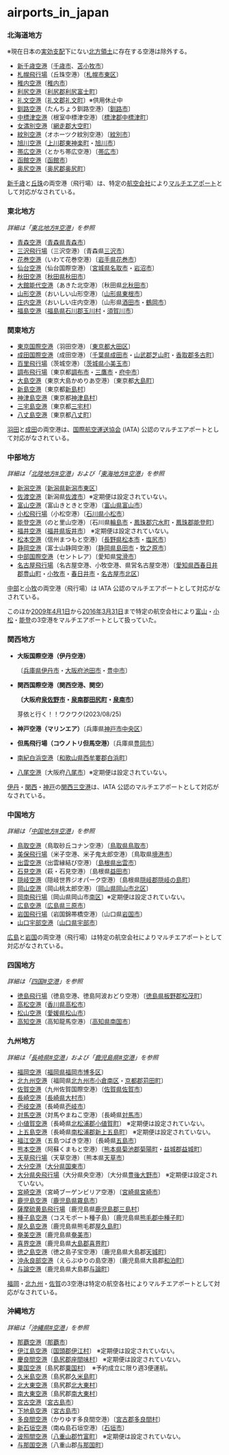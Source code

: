 # airports_in_japan

### **北海道地方**

※現在日本の[実効支配](https://ja.wikipedia.org/wiki/%E5%AE%9F%E5%8A%B9%E6%94%AF%E9%85%8D)下にない[北方領土](https://ja.wikipedia.org/wiki/%E5%8C%97%E6%96%B9%E5%9C%B0%E5%9F%9F)に存在する空港は除外する。

- [新千歳空港](https://ja.wikipedia.org/wiki/%E6%96%B0%E5%8D%83%E6%AD%B3%E7%A9%BA%E6%B8%AF)〔[千歳市](https://ja.wikipedia.org/wiki/%E5%8D%83%E6%AD%B3%E5%B8%82)、[苫小牧市](https://ja.wikipedia.org/wiki/%E8%8B%AB%E5%B0%8F%E7%89%A7%E5%B8%82)〕
- [札幌飛行場](https://ja.wikipedia.org/wiki/%E6%9C%AD%E5%B9%8C%E9%A3%9B%E8%A1%8C%E5%A0%B4)（丘珠空港）〔[札幌市](https://ja.wikipedia.org/wiki/%E6%9C%AD%E5%B9%8C%E5%B8%82)[東区](https://ja.wikipedia.org/wiki/%E6%9D%B1%E5%8C%BA_(%E6%9C%AD%E5%B9%8C%E5%B8%82))〕
- [稚内空港](https://ja.wikipedia.org/wiki/%E7%A8%9A%E5%86%85%E7%A9%BA%E6%B8%AF)〔[稚内市](https://ja.wikipedia.org/wiki/%E7%A8%9A%E5%86%85%E5%B8%82)〕
- [利尻空港](https://ja.wikipedia.org/wiki/%E5%88%A9%E5%B0%BB%E7%A9%BA%E6%B8%AF)〔[利尻郡](https://ja.wikipedia.org/wiki/%E5%88%A9%E5%B0%BB%E9%83%A1)[利尻富士町](https://ja.wikipedia.org/wiki/%E5%88%A9%E5%B0%BB%E5%AF%8C%E5%A3%AB%E7%94%BA)〕
- [礼文空港](https://ja.wikipedia.org/wiki/%E7%A4%BC%E6%96%87%E7%A9%BA%E6%B8%AF)〔[礼文郡](https://ja.wikipedia.org/wiki/%E7%A4%BC%E6%96%87%E9%83%A1)[礼文町](https://ja.wikipedia.org/wiki/%E7%A4%BC%E6%96%87%E7%94%BA)〕※供用休止中
- [釧路空港](https://ja.wikipedia.org/wiki/%E9%87%A7%E8%B7%AF%E7%A9%BA%E6%B8%AF)（たんちょう釧路空港）〔[釧路市](https://ja.wikipedia.org/wiki/%E9%87%A7%E8%B7%AF%E5%B8%82)〕
- [中標津空港](https://ja.wikipedia.org/wiki/%E4%B8%AD%E6%A8%99%E6%B4%A5%E7%A9%BA%E6%B8%AF)（根室中標津空港）〔[標津郡](https://ja.wikipedia.org/wiki/%E6%A8%99%E6%B4%A5%E9%83%A1)[中標津町](https://ja.wikipedia.org/wiki/%E4%B8%AD%E6%A8%99%E6%B4%A5%E7%94%BA)〕
- [女満別空港](https://ja.wikipedia.org/wiki/%E5%A5%B3%E6%BA%80%E5%88%A5%E7%A9%BA%E6%B8%AF)〔[網走郡](https://ja.wikipedia.org/wiki/%E7%B6%B2%E8%B5%B0%E9%83%A1)[大空町](https://ja.wikipedia.org/wiki/%E5%A4%A7%E7%A9%BA%E7%94%BA)〕
- [紋別空港](https://ja.wikipedia.org/wiki/%E7%B4%8B%E5%88%A5%E7%A9%BA%E6%B8%AF)（オホーツク紋別空港）〔[紋別市](https://ja.wikipedia.org/wiki/%E7%B4%8B%E5%88%A5%E5%B8%82)〕
- [旭川空港](https://ja.wikipedia.org/wiki/%E6%97%AD%E5%B7%9D%E7%A9%BA%E6%B8%AF)〔[上川郡](https://ja.wikipedia.org/wiki/%E4%B8%8A%E5%B7%9D%E9%83%A1_(%E7%9F%B3%E7%8B%A9%E5%9B%BD))[東神楽町](https://ja.wikipedia.org/wiki/%E6%9D%B1%E7%A5%9E%E6%A5%BD%E7%94%BA)・[旭川市](https://ja.wikipedia.org/wiki/%E6%97%AD%E5%B7%9D%E5%B8%82)〕
- [帯広空港](https://ja.wikipedia.org/wiki/%E5%B8%AF%E5%BA%83%E7%A9%BA%E6%B8%AF)（とかち帯広空港）〔[帯広市](https://ja.wikipedia.org/wiki/%E5%B8%AF%E5%BA%83%E5%B8%82)〕
- [函館空港](https://ja.wikipedia.org/wiki/%E5%87%BD%E9%A4%A8%E7%A9%BA%E6%B8%AF)〔[函館市](https://ja.wikipedia.org/wiki/%E5%87%BD%E9%A4%A8%E5%B8%82)〕
- [奥尻空港](https://ja.wikipedia.org/wiki/%E5%A5%A5%E5%B0%BB%E7%A9%BA%E6%B8%AF)〔[奥尻郡](https://ja.wikipedia.org/wiki/%E5%A5%A5%E5%B0%BB%E9%83%A1)[奥尻町](https://ja.wikipedia.org/wiki/%E5%A5%A5%E5%B0%BB%E7%94%BA)〕

[新千歳](https://ja.wikipedia.org/wiki/%E6%96%B0%E5%8D%83%E6%AD%B3%E7%A9%BA%E6%B8%AF)と[丘珠](https://ja.wikipedia.org/wiki/%E6%9C%AD%E5%B9%8C%E9%A3%9B%E8%A1%8C%E5%A0%B4)の両空港（飛行場）は、特定の[航空会社](https://ja.wikipedia.org/wiki/%E8%88%AA%E7%A9%BA%E4%BC%9A%E7%A4%BE)により[マルチエアポート](https://ja.wikipedia.org/wiki/%E3%83%9E%E3%83%AB%E3%83%81%E3%82%A8%E3%82%A2%E3%83%9D%E3%83%BC%E3%83%88)として対応がなされている。

### **東北地方**

*詳細は「[東北地方#空港](https://ja.wikipedia.org/wiki/%E6%9D%B1%E5%8C%97%E5%9C%B0%E6%96%B9#%E7%A9%BA%E6%B8%AF)」を参照*

- [青森空港](https://ja.wikipedia.org/wiki/%E9%9D%92%E6%A3%AE%E7%A9%BA%E6%B8%AF)〔[青森県](https://ja.wikipedia.org/wiki/%E9%9D%92%E6%A3%AE%E7%9C%8C)[青森市](https://ja.wikipedia.org/wiki/%E9%9D%92%E6%A3%AE%E5%B8%82)〕
- [三沢飛行場](https://ja.wikipedia.org/wiki/%E4%B8%89%E6%B2%A2%E9%A3%9B%E8%A1%8C%E5%A0%B4)（三沢空港）〔青森県[三沢市](https://ja.wikipedia.org/wiki/%E4%B8%89%E6%B2%A2%E5%B8%82)〕
- [花巻空港](https://ja.wikipedia.org/wiki/%E8%8A%B1%E5%B7%BB%E7%A9%BA%E6%B8%AF)（いわて花巻空港）〔[岩手県](https://ja.wikipedia.org/wiki/%E5%B2%A9%E6%89%8B%E7%9C%8C)[花巻市](https://ja.wikipedia.org/wiki/%E8%8A%B1%E5%B7%BB%E5%B8%82)〕
- [仙台空港](https://ja.wikipedia.org/wiki/%E4%BB%99%E5%8F%B0%E7%A9%BA%E6%B8%AF)（仙台国際空港）〔[宮城県](https://ja.wikipedia.org/wiki/%E5%AE%AE%E5%9F%8E%E7%9C%8C)[名取市](https://ja.wikipedia.org/wiki/%E5%90%8D%E5%8F%96%E5%B8%82)・[岩沼市](https://ja.wikipedia.org/wiki/%E5%B2%A9%E6%B2%BC%E5%B8%82)〕
- [秋田空港](https://ja.wikipedia.org/wiki/%E7%A7%8B%E7%94%B0%E7%A9%BA%E6%B8%AF)〔[秋田県](https://ja.wikipedia.org/wiki/%E7%A7%8B%E7%94%B0%E7%9C%8C)[秋田市](https://ja.wikipedia.org/wiki/%E7%A7%8B%E7%94%B0%E5%B8%82)〕
- [大館能代空港](https://ja.wikipedia.org/wiki/%E5%A4%A7%E9%A4%A8%E8%83%BD%E4%BB%A3%E7%A9%BA%E6%B8%AF)（あきた北空港）〔秋田県[北秋田市](https://ja.wikipedia.org/wiki/%E5%8C%97%E7%A7%8B%E7%94%B0%E5%B8%82)〕
- [山形空港](https://ja.wikipedia.org/wiki/%E5%B1%B1%E5%BD%A2%E7%A9%BA%E6%B8%AF)（おいしい山形空港）〔[山形県](https://ja.wikipedia.org/wiki/%E5%B1%B1%E5%BD%A2%E7%9C%8C)[東根市](https://ja.wikipedia.org/wiki/%E6%9D%B1%E6%A0%B9%E5%B8%82)〕
- [庄内空港](https://ja.wikipedia.org/wiki/%E5%BA%84%E5%86%85%E7%A9%BA%E6%B8%AF)（おいしい庄内空港）〔山形県[酒田市](https://ja.wikipedia.org/wiki/%E9%85%92%E7%94%B0%E5%B8%82)・[鶴岡市](https://ja.wikipedia.org/wiki/%E9%B6%B4%E5%B2%A1%E5%B8%82)〕
- [福島空港](https://ja.wikipedia.org/wiki/%E7%A6%8F%E5%B3%B6%E7%A9%BA%E6%B8%AF)〔[福島県](https://ja.wikipedia.org/wiki/%E7%A6%8F%E5%B3%B6%E7%9C%8C)[石川郡](https://ja.wikipedia.org/wiki/%E7%9F%B3%E5%B7%9D%E9%83%A1)[玉川村](https://ja.wikipedia.org/wiki/%E7%8E%89%E5%B7%9D%E6%9D%91)・[須賀川市](https://ja.wikipedia.org/wiki/%E9%A0%88%E8%B3%80%E5%B7%9D%E5%B8%82)〕

### **関東地方**

- [東京国際空港](https://ja.wikipedia.org/wiki/%E6%9D%B1%E4%BA%AC%E5%9B%BD%E9%9A%9B%E7%A9%BA%E6%B8%AF)（羽田空港）〔[東京都](https://ja.wikipedia.org/wiki/%E6%9D%B1%E4%BA%AC%E9%83%BD)[大田区](https://ja.wikipedia.org/wiki/%E5%A4%A7%E7%94%B0%E5%8C%BA)〕
- [成田国際空港](https://ja.wikipedia.org/wiki/%E6%88%90%E7%94%B0%E5%9B%BD%E9%9A%9B%E7%A9%BA%E6%B8%AF)（成田空港）〔[千葉県](https://ja.wikipedia.org/wiki/%E5%8D%83%E8%91%89%E7%9C%8C)[成田市](https://ja.wikipedia.org/wiki/%E6%88%90%E7%94%B0%E5%B8%82)・[山武郡](https://ja.wikipedia.org/wiki/%E5%B1%B1%E6%AD%A6%E9%83%A1)[芝山町](https://ja.wikipedia.org/wiki/%E8%8A%9D%E5%B1%B1%E7%94%BA)・[香取郡](https://ja.wikipedia.org/wiki/%E9%A6%99%E5%8F%96%E9%83%A1)[多古町](https://ja.wikipedia.org/wiki/%E5%A4%9A%E5%8F%A4%E7%94%BA)〕
- [百里飛行場](https://ja.wikipedia.org/wiki/%E7%99%BE%E9%87%8C%E9%A3%9B%E8%A1%8C%E5%A0%B4)（茨城空港）〔[茨城県](https://ja.wikipedia.org/wiki/%E8%8C%A8%E5%9F%8E%E7%9C%8C)[小美玉市](https://ja.wikipedia.org/wiki/%E5%B0%8F%E7%BE%8E%E7%8E%89%E5%B8%82)〕
- [調布飛行場](https://ja.wikipedia.org/wiki/%E8%AA%BF%E5%B8%83%E9%A3%9B%E8%A1%8C%E5%A0%B4)〔東京都[調布市](https://ja.wikipedia.org/wiki/%E8%AA%BF%E5%B8%83%E5%B8%82)・[三鷹市](https://ja.wikipedia.org/wiki/%E4%B8%89%E9%B7%B9%E5%B8%82)・[府中市](https://ja.wikipedia.org/wiki/%E5%BA%9C%E4%B8%AD%E5%B8%82_(%E6%9D%B1%E4%BA%AC%E9%83%BD))〕
- [大島空港](https://ja.wikipedia.org/wiki/%E5%A4%A7%E5%B3%B6%E7%A9%BA%E6%B8%AF)（東京大島かめりあ空港）〔東京都[大島町](https://ja.wikipedia.org/wiki/%E5%A4%A7%E5%B3%B6%E7%94%BA)〕
- [新島空港](https://ja.wikipedia.org/wiki/%E6%96%B0%E5%B3%B6%E7%A9%BA%E6%B8%AF)〔東京都[新島村](https://ja.wikipedia.org/wiki/%E6%96%B0%E5%B3%B6%E6%9D%91)〕
- [神津島空港](https://ja.wikipedia.org/wiki/%E7%A5%9E%E6%B4%A5%E5%B3%B6%E7%A9%BA%E6%B8%AF)〔東京都[神津島村](https://ja.wikipedia.org/wiki/%E7%A5%9E%E6%B4%A5%E5%B3%B6%E6%9D%91)〕
- [三宅島空港](https://ja.wikipedia.org/wiki/%E4%B8%89%E5%AE%85%E5%B3%B6%E7%A9%BA%E6%B8%AF)〔東京都[三宅村](https://ja.wikipedia.org/wiki/%E4%B8%89%E5%AE%85%E6%9D%91)〕
- [八丈島空港](https://ja.wikipedia.org/wiki/%E5%85%AB%E4%B8%88%E5%B3%B6%E7%A9%BA%E6%B8%AF)〔東京都[八丈町](https://ja.wikipedia.org/wiki/%E5%85%AB%E4%B8%88%E7%94%BA)〕

[羽田](https://ja.wikipedia.org/wiki/%E6%9D%B1%E4%BA%AC%E5%9B%BD%E9%9A%9B%E7%A9%BA%E6%B8%AF)と[成田](https://ja.wikipedia.org/wiki/%E6%88%90%E7%94%B0%E5%9B%BD%E9%9A%9B%E7%A9%BA%E6%B8%AF)の両空港は、[国際航空運送協会](https://ja.wikipedia.org/wiki/%E5%9B%BD%E9%9A%9B%E8%88%AA%E7%A9%BA%E9%81%8B%E9%80%81%E5%8D%94%E4%BC%9A) (IATA) 公認のマルチエアポートとして対応がなされている。

### **中部地方**

*詳細は「[北陸地方#空港](https://ja.wikipedia.org/wiki/%E5%8C%97%E9%99%B8%E5%9C%B0%E6%96%B9#%E7%A9%BA%E6%B8%AF)」および「[東海地方#空港](https://ja.wikipedia.org/wiki/%E6%9D%B1%E6%B5%B7%E5%9C%B0%E6%96%B9#%E7%A9%BA%E6%B8%AF)」を参照*

- [新潟空港](https://ja.wikipedia.org/wiki/%E6%96%B0%E6%BD%9F%E7%A9%BA%E6%B8%AF)〔[新潟県](https://ja.wikipedia.org/wiki/%E6%96%B0%E6%BD%9F%E7%9C%8C)[新潟市](https://ja.wikipedia.org/wiki/%E6%96%B0%E6%BD%9F%E5%B8%82)[東区](https://ja.wikipedia.org/wiki/%E6%9D%B1%E5%8C%BA_(%E6%96%B0%E6%BD%9F%E5%B8%82))〕
- [佐渡空港](https://ja.wikipedia.org/wiki/%E4%BD%90%E6%B8%A1%E7%A9%BA%E6%B8%AF)〔新潟県[佐渡市](https://ja.wikipedia.org/wiki/%E4%BD%90%E6%B8%A1%E5%B8%82)〕※定期便は設定されていない。
- [富山空港](https://ja.wikipedia.org/wiki/%E5%AF%8C%E5%B1%B1%E7%A9%BA%E6%B8%AF)（富山きときと空港）〔[富山県](https://ja.wikipedia.org/wiki/%E5%AF%8C%E5%B1%B1%E7%9C%8C)[富山市](https://ja.wikipedia.org/wiki/%E5%AF%8C%E5%B1%B1%E5%B8%82)〕
- [小松飛行場](https://ja.wikipedia.org/wiki/%E5%B0%8F%E6%9D%BE%E9%A3%9B%E8%A1%8C%E5%A0%B4)（小松空港）〔[石川県](https://ja.wikipedia.org/wiki/%E7%9F%B3%E5%B7%9D%E7%9C%8C)[小松市](https://ja.wikipedia.org/wiki/%E5%B0%8F%E6%9D%BE%E5%B8%82)〕
- [能登空港](https://ja.wikipedia.org/wiki/%E8%83%BD%E7%99%BB%E7%A9%BA%E6%B8%AF)（のと里山空港）〔石川県[輪島市](https://ja.wikipedia.org/wiki/%E8%BC%AA%E5%B3%B6%E5%B8%82)・[鳳珠郡](https://ja.wikipedia.org/wiki/%E9%B3%B3%E7%8F%A0%E9%83%A1)[穴水町](https://ja.wikipedia.org/wiki/%E7%A9%B4%E6%B0%B4%E7%94%BA)・[鳳珠郡](https://ja.wikipedia.org/wiki/%E9%B3%B3%E7%8F%A0%E9%83%A1)[能登町](https://ja.wikipedia.org/wiki/%E8%83%BD%E7%99%BB%E7%94%BA)〕
- [福井空港](https://ja.wikipedia.org/wiki/%E7%A6%8F%E4%BA%95%E7%A9%BA%E6%B8%AF)〔[福井県](https://ja.wikipedia.org/wiki/%E7%A6%8F%E4%BA%95%E7%9C%8C)[坂井市](https://ja.wikipedia.org/wiki/%E5%9D%82%E4%BA%95%E5%B8%82)〕 ※定期便は設定されていない。
- [松本空港](https://ja.wikipedia.org/wiki/%E6%9D%BE%E6%9C%AC%E7%A9%BA%E6%B8%AF)（信州まつもと空港）〔[長野県](https://ja.wikipedia.org/wiki/%E9%95%B7%E9%87%8E%E7%9C%8C)[松本市](https://ja.wikipedia.org/wiki/%E6%9D%BE%E6%9C%AC%E5%B8%82)・[塩尻市](https://ja.wikipedia.org/wiki/%E5%A1%A9%E5%B0%BB%E5%B8%82)〕
- [静岡空港](https://ja.wikipedia.org/wiki/%E9%9D%99%E5%B2%A1%E7%A9%BA%E6%B8%AF)（富士山静岡空港）〔[静岡県](https://ja.wikipedia.org/wiki/%E9%9D%99%E5%B2%A1%E7%9C%8C)[島田市](https://ja.wikipedia.org/wiki/%E5%B3%B6%E7%94%B0%E5%B8%82)・[牧之原市](https://ja.wikipedia.org/wiki/%E7%89%A7%E4%B9%8B%E5%8E%9F%E5%B8%82)〕
- [中部国際空港](https://ja.wikipedia.org/wiki/%E4%B8%AD%E9%83%A8%E5%9B%BD%E9%9A%9B%E7%A9%BA%E6%B8%AF)（セントレア）〔愛知県[常滑市](https://ja.wikipedia.org/wiki/%E5%B8%B8%E6%BB%91%E5%B8%82)〕
- [名古屋飛行場](https://ja.wikipedia.org/wiki/%E5%90%8D%E5%8F%A4%E5%B1%8B%E9%A3%9B%E8%A1%8C%E5%A0%B4)（名古屋空港、小牧空港、県営名古屋空港）〔[愛知県](https://ja.wikipedia.org/wiki/%E6%84%9B%E7%9F%A5%E7%9C%8C)[西春日井郡](https://ja.wikipedia.org/wiki/%E8%A5%BF%E6%98%A5%E6%97%A5%E4%BA%95%E9%83%A1)[豊山町](https://ja.wikipedia.org/wiki/%E8%B1%8A%E5%B1%B1%E7%94%BA)・[小牧市](https://ja.wikipedia.org/wiki/%E5%B0%8F%E7%89%A7%E5%B8%82)・[春日井市](https://ja.wikipedia.org/wiki/%E6%98%A5%E6%97%A5%E4%BA%95%E5%B8%82)・[名古屋市](https://ja.wikipedia.org/wiki/%E5%90%8D%E5%8F%A4%E5%B1%8B%E5%B8%82)[北区](https://ja.wikipedia.org/wiki/%E5%8C%97%E5%8C%BA_(%E5%90%8D%E5%8F%A4%E5%B1%8B%E5%B8%82))〕

[中部](https://ja.wikipedia.org/wiki/%E4%B8%AD%E9%83%A8%E5%9B%BD%E9%9A%9B%E7%A9%BA%E6%B8%AF)と[小牧](https://ja.wikipedia.org/wiki/%E5%90%8D%E5%8F%A4%E5%B1%8B%E9%A3%9B%E8%A1%8C%E5%A0%B4)の両空港（飛行場）は IATA 公認のマルチエアポートとして対応がなされている。

このほか[2009年](https://ja.wikipedia.org/wiki/2009%E5%B9%B4)[4月1日](https://ja.wikipedia.org/wiki/4%E6%9C%881%E6%97%A5)から[2016年](https://ja.wikipedia.org/wiki/2016%E5%B9%B4)[3月31日](https://ja.wikipedia.org/wiki/3%E6%9C%8831%E6%97%A5)まで特定の航空会社により[富山](https://ja.wikipedia.org/wiki/%E5%AF%8C%E5%B1%B1%E7%A9%BA%E6%B8%AF)・[小松](https://ja.wikipedia.org/wiki/%E5%B0%8F%E6%9D%BE%E9%A3%9B%E8%A1%8C%E5%A0%B4)・[能登](https://ja.wikipedia.org/wiki/%E8%83%BD%E7%99%BB%E7%A9%BA%E6%B8%AF)の3空港をマルチエアポートとして扱っていた。

### **関西地方**

- **大阪国際空港（伊丹空港）**
    
    〔[兵庫県](https://ja.wikipedia.org/wiki/%E5%85%B5%E5%BA%AB%E7%9C%8C)[伊丹市](https://ja.wikipedia.org/wiki/%E4%BC%8A%E4%B8%B9%E5%B8%82)・[大阪府](https://ja.wikipedia.org/wiki/%E5%A4%A7%E9%98%AA%E5%BA%9C)[池田市](https://ja.wikipedia.org/wiki/%E6%B1%A0%E7%94%B0%E5%B8%82)・[豊中市](https://ja.wikipedia.org/wiki/%E8%B1%8A%E4%B8%AD%E5%B8%82)〕
    
- **関西国際空港（関西空港、関空）**
    
    **〔大阪府[泉佐野市](https://ja.wikipedia.org/wiki/%E6%B3%89%E4%BD%90%E9%87%8E%E5%B8%82)・[泉南郡](https://ja.wikipedia.org/wiki/%E6%B3%89%E5%8D%97%E9%83%A1)[田尻町](https://ja.wikipedia.org/wiki/%E7%94%B0%E5%B0%BB%E7%94%BA)・[泉南市](https://ja.wikipedia.org/wiki/%E6%B3%89%E5%8D%97%E5%B8%82)〕**
    
    芽依と行く！！ワクワク(2023/08/25)
    
- **神戸空港（マリンエア）**〔兵庫県[神戸市](https://ja.wikipedia.org/wiki/%E7%A5%9E%E6%88%B8%E5%B8%82)[中央区](https://ja.wikipedia.org/wiki/%E4%B8%AD%E5%A4%AE%E5%8C%BA_(%E7%A5%9E%E6%88%B8%E5%B8%82))〕
- **但馬飛行場（コウノトリ但馬空港）**〔兵庫県[豊岡市](https://ja.wikipedia.org/wiki/%E8%B1%8A%E5%B2%A1%E5%B8%82)〕
- [南紀白浜空港](https://ja.wikipedia.org/wiki/%E5%8D%97%E7%B4%80%E7%99%BD%E6%B5%9C%E7%A9%BA%E6%B8%AF)〔[和歌山県](https://ja.wikipedia.org/wiki/%E5%92%8C%E6%AD%8C%E5%B1%B1%E7%9C%8C)[西牟婁郡](https://ja.wikipedia.org/wiki/%E8%A5%BF%E7%89%9F%E5%A9%81%E9%83%A1)[白浜町](https://ja.wikipedia.org/wiki/%E7%99%BD%E6%B5%9C%E7%94%BA)〕
- [八尾空港](https://ja.wikipedia.org/wiki/%E5%85%AB%E5%B0%BE%E7%A9%BA%E6%B8%AF)〔大阪府[八尾市](https://ja.wikipedia.org/wiki/%E5%85%AB%E5%B0%BE%E5%B8%82)〕※定期便は設定されていない。

[伊丹](https://ja.wikipedia.org/wiki/%E5%A4%A7%E9%98%AA%E5%9B%BD%E9%9A%9B%E7%A9%BA%E6%B8%AF)・[関西](https://ja.wikipedia.org/wiki/%E9%96%A2%E8%A5%BF%E5%9B%BD%E9%9A%9B%E7%A9%BA%E6%B8%AF)・[神戸](https://ja.wikipedia.org/wiki/%E7%A5%9E%E6%88%B8%E7%A9%BA%E6%B8%AF)の[関西三空港](https://ja.wikipedia.org/wiki/%E9%96%A2%E8%A5%BF%E4%B8%89%E7%A9%BA%E6%B8%AF)は、IATA 公認のマルチエアポートとして対応がなされている。

### **中国地方**

*詳細は「[中国地方#空港](https://ja.wikipedia.org/wiki/%E4%B8%AD%E5%9B%BD%E5%9C%B0%E6%96%B9#%E7%A9%BA%E6%B8%AF)」を参照*

- [鳥取空港](https://ja.wikipedia.org/wiki/%E9%B3%A5%E5%8F%96%E7%A9%BA%E6%B8%AF)（鳥取砂丘コナン空港）〔[鳥取県](https://ja.wikipedia.org/wiki/%E9%B3%A5%E5%8F%96%E7%9C%8C)[鳥取市](https://ja.wikipedia.org/wiki/%E9%B3%A5%E5%8F%96%E5%B8%82)〕
- [美保飛行場](https://ja.wikipedia.org/wiki/%E7%BE%8E%E4%BF%9D%E9%A3%9B%E8%A1%8C%E5%A0%B4)（米子空港、米子鬼太郎空港）〔鳥取県[境港市](https://ja.wikipedia.org/wiki/%E5%A2%83%E6%B8%AF%E5%B8%82)〕
- [出雲空港](https://ja.wikipedia.org/wiki/%E5%87%BA%E9%9B%B2%E7%A9%BA%E6%B8%AF)（出雲縁結び空港）〔[島根県](https://ja.wikipedia.org/wiki/%E5%B3%B6%E6%A0%B9%E7%9C%8C)[出雲市](https://ja.wikipedia.org/wiki/%E5%87%BA%E9%9B%B2%E5%B8%82)〕
- [石見空港](https://ja.wikipedia.org/wiki/%E7%9F%B3%E8%A6%8B%E7%A9%BA%E6%B8%AF)（萩・石見空港）〔島根県[益田市](https://ja.wikipedia.org/wiki/%E7%9B%8A%E7%94%B0%E5%B8%82)〕
- [隠岐空港](https://ja.wikipedia.org/wiki/%E9%9A%A0%E5%B2%90%E7%A9%BA%E6%B8%AF)（隠岐世界ジオパーク空港）〔島根県[隠岐郡](https://ja.wikipedia.org/wiki/%E9%9A%A0%E5%B2%90%E9%83%A1)[隠岐の島町](https://ja.wikipedia.org/wiki/%E9%9A%A0%E5%B2%90%E3%81%AE%E5%B3%B6%E7%94%BA)〕
- [岡山空港](https://ja.wikipedia.org/wiki/%E5%B2%A1%E5%B1%B1%E7%A9%BA%E6%B8%AF)（岡山桃太郎空港）〔[岡山県](https://ja.wikipedia.org/wiki/%E5%B2%A1%E5%B1%B1%E7%9C%8C)[岡山市](https://ja.wikipedia.org/wiki/%E5%B2%A1%E5%B1%B1%E5%B8%82)[北区](https://ja.wikipedia.org/wiki/%E5%8C%97%E5%8C%BA_(%E5%B2%A1%E5%B1%B1%E5%B8%82))〕
- [岡南飛行場](https://ja.wikipedia.org/wiki/%E5%B2%A1%E5%8D%97%E9%A3%9B%E8%A1%8C%E5%A0%B4)〔岡山県岡山市[南区](https://ja.wikipedia.org/wiki/%E5%8D%97%E5%8C%BA_(%E5%B2%A1%E5%B1%B1%E5%B8%82))〕※定期便は設定されていない。
- [広島空港](https://ja.wikipedia.org/wiki/%E5%BA%83%E5%B3%B6%E7%A9%BA%E6%B8%AF)〔[広島県](https://ja.wikipedia.org/wiki/%E5%BA%83%E5%B3%B6%E7%9C%8C)[三原市](https://ja.wikipedia.org/wiki/%E4%B8%89%E5%8E%9F%E5%B8%82)〕
- [岩国飛行場](https://ja.wikipedia.org/wiki/%E5%B2%A9%E5%9B%BD%E9%A3%9B%E8%A1%8C%E5%A0%B4)（岩国錦帯橋空港）〔山口県[岩国市](https://ja.wikipedia.org/wiki/%E5%B2%A9%E5%9B%BD%E5%B8%82)〕
- [山口宇部空港](https://ja.wikipedia.org/wiki/%E5%B1%B1%E5%8F%A3%E5%AE%87%E9%83%A8%E7%A9%BA%E6%B8%AF)〔[山口県](https://ja.wikipedia.org/wiki/%E5%B1%B1%E5%8F%A3%E7%9C%8C)[宇部市](https://ja.wikipedia.org/wiki/%E5%AE%87%E9%83%A8%E5%B8%82)〕

[広島](https://ja.wikipedia.org/wiki/%E5%BA%83%E5%B3%B6%E7%A9%BA%E6%B8%AF)と[岩国](https://ja.wikipedia.org/wiki/%E5%B2%A9%E5%9B%BD%E9%A3%9B%E8%A1%8C%E5%A0%B4)の両空港（飛行場）は特定の航空会社によりマルチエアポートとして対応がなされている。

### **四国地方**

*詳細は「[四国#空港](https://ja.wikipedia.org/wiki/%E5%9B%9B%E5%9B%BD#%E7%A9%BA%E6%B8%AF)」を参照*

- [徳島飛行場](https://ja.wikipedia.org/wiki/%E5%BE%B3%E5%B3%B6%E9%A3%9B%E8%A1%8C%E5%A0%B4)（徳島空港、徳島阿波おどり空港）〔[徳島県](https://ja.wikipedia.org/wiki/%E5%BE%B3%E5%B3%B6%E7%9C%8C)[板野郡](https://ja.wikipedia.org/wiki/%E6%9D%BF%E9%87%8E%E9%83%A1)[松茂町](https://ja.wikipedia.org/wiki/%E6%9D%BE%E8%8C%82%E7%94%BA)〕
- [高松空港](https://ja.wikipedia.org/wiki/%E9%AB%98%E6%9D%BE%E7%A9%BA%E6%B8%AF)〔[香川県](https://ja.wikipedia.org/wiki/%E9%A6%99%E5%B7%9D%E7%9C%8C)[高松市](https://ja.wikipedia.org/wiki/%E9%AB%98%E6%9D%BE%E5%B8%82)〕
- [松山空港](https://ja.wikipedia.org/wiki/%E6%9D%BE%E5%B1%B1%E7%A9%BA%E6%B8%AF)〔[愛媛県](https://ja.wikipedia.org/wiki/%E6%84%9B%E5%AA%9B%E7%9C%8C)[松山市](https://ja.wikipedia.org/wiki/%E6%9D%BE%E5%B1%B1%E5%B8%82)〕
- [高知空港](https://ja.wikipedia.org/wiki/%E9%AB%98%E7%9F%A5%E7%A9%BA%E6%B8%AF)（高知龍馬空港）〔[高知県](https://ja.wikipedia.org/wiki/%E9%AB%98%E7%9F%A5%E7%9C%8C)[南国市](https://ja.wikipedia.org/wiki/%E5%8D%97%E5%9B%BD%E5%B8%82)〕

### **九州地方**

*詳細は「[長崎県#空港](https://ja.wikipedia.org/wiki/%E9%95%B7%E5%B4%8E%E7%9C%8C#%E7%A9%BA%E6%B8%AF)」および「[鹿児島県#空港](https://ja.wikipedia.org/wiki/%E9%B9%BF%E5%85%90%E5%B3%B6%E7%9C%8C#%E7%A9%BA%E6%B8%AF)」を参照*

- [福岡空港](https://ja.wikipedia.org/wiki/%E7%A6%8F%E5%B2%A1%E7%A9%BA%E6%B8%AF)〔[福岡県](https://ja.wikipedia.org/wiki/%E7%A6%8F%E5%B2%A1%E7%9C%8C)[福岡市](https://ja.wikipedia.org/wiki/%E7%A6%8F%E5%B2%A1%E5%B8%82)[博多区](https://ja.wikipedia.org/wiki/%E5%8D%9A%E5%A4%9A%E5%8C%BA)〕
- [北九州空港](https://ja.wikipedia.org/wiki/%E5%8C%97%E4%B9%9D%E5%B7%9E%E7%A9%BA%E6%B8%AF)〔福岡県[北九州市](https://ja.wikipedia.org/wiki/%E5%8C%97%E4%B9%9D%E5%B7%9E%E5%B8%82)[小倉南区](https://ja.wikipedia.org/wiki/%E5%B0%8F%E5%80%89%E5%8D%97%E5%8C%BA)・[京都郡](https://ja.wikipedia.org/wiki/%E4%BA%AC%E9%83%BD%E9%83%A1)[苅田町](https://ja.wikipedia.org/wiki/%E8%8B%85%E7%94%B0%E7%94%BA)〕
- [佐賀空港](https://ja.wikipedia.org/wiki/%E4%BD%90%E8%B3%80%E7%A9%BA%E6%B8%AF)（九州佐賀国際空港）〔[佐賀県](https://ja.wikipedia.org/wiki/%E4%BD%90%E8%B3%80%E7%9C%8C)[佐賀市](https://ja.wikipedia.org/wiki/%E4%BD%90%E8%B3%80%E5%B8%82)〕
- [長崎空港](https://ja.wikipedia.org/wiki/%E9%95%B7%E5%B4%8E%E7%A9%BA%E6%B8%AF)〔[長崎県](https://ja.wikipedia.org/wiki/%E9%95%B7%E5%B4%8E%E7%9C%8C)[大村市](https://ja.wikipedia.org/wiki/%E5%A4%A7%E6%9D%91%E5%B8%82)〕
- [壱岐空港](https://ja.wikipedia.org/wiki/%E5%A3%B1%E5%B2%90%E7%A9%BA%E6%B8%AF)〔長崎県[壱岐市](https://ja.wikipedia.org/wiki/%E5%A3%B1%E5%B2%90%E5%B8%82)〕
- [対馬空港](https://ja.wikipedia.org/wiki/%E5%AF%BE%E9%A6%AC%E7%A9%BA%E6%B8%AF)（対馬やまねこ空港）〔長崎県[対馬市](https://ja.wikipedia.org/wiki/%E5%AF%BE%E9%A6%AC%E5%B8%82)〕
- [小値賀空港](https://ja.wikipedia.org/wiki/%E5%B0%8F%E5%80%A4%E8%B3%80%E7%A9%BA%E6%B8%AF)〔長崎県[北松浦郡](https://ja.wikipedia.org/wiki/%E5%8C%97%E6%9D%BE%E6%B5%A6%E9%83%A1)[小値賀町](https://ja.wikipedia.org/wiki/%E5%B0%8F%E5%80%A4%E8%B3%80%E7%94%BA)〕 ※定期便は設定されていない。
- [上五島空港](https://ja.wikipedia.org/wiki/%E4%B8%8A%E4%BA%94%E5%B3%B6%E7%A9%BA%E6%B8%AF)〔長崎県[南松浦郡](https://ja.wikipedia.org/wiki/%E5%8D%97%E6%9D%BE%E6%B5%A6%E9%83%A1)[新上五島町](https://ja.wikipedia.org/wiki/%E6%96%B0%E4%B8%8A%E4%BA%94%E5%B3%B6%E7%94%BA)〕 ※定期便は設定されていない。
- [福江空港](https://ja.wikipedia.org/wiki/%E7%A6%8F%E6%B1%9F%E7%A9%BA%E6%B8%AF)（五島つばき空港）〔長崎県[五島市](https://ja.wikipedia.org/wiki/%E4%BA%94%E5%B3%B6%E5%B8%82)〕
- [熊本空港](https://ja.wikipedia.org/wiki/%E7%86%8A%E6%9C%AC%E7%A9%BA%E6%B8%AF)（阿蘇くまもと空港）〔[熊本県](https://ja.wikipedia.org/wiki/%E7%86%8A%E6%9C%AC%E7%9C%8C)[菊池郡](https://ja.wikipedia.org/wiki/%E8%8F%8A%E6%B1%A0%E9%83%A1)[菊陽町](https://ja.wikipedia.org/wiki/%E8%8F%8A%E9%99%BD%E7%94%BA)・[益城郡](https://ja.wikipedia.org/wiki/%E7%9B%8A%E5%9F%8E%E9%83%A1)[益城町](https://ja.wikipedia.org/wiki/%E7%9B%8A%E5%9F%8E%E7%94%BA)〕
- [天草飛行場](https://ja.wikipedia.org/wiki/%E5%A4%A9%E8%8D%89%E9%A3%9B%E8%A1%8C%E5%A0%B4)（天草空港）〔熊本県[天草市](https://ja.wikipedia.org/wiki/%E5%A4%A9%E8%8D%89%E5%B8%82)〕
- [大分空港](https://ja.wikipedia.org/wiki/%E5%A4%A7%E5%88%86%E7%A9%BA%E6%B8%AF)〔[大分県](https://ja.wikipedia.org/wiki/%E5%A4%A7%E5%88%86%E7%9C%8C)[国東市](https://ja.wikipedia.org/wiki/%E5%9B%BD%E6%9D%B1%E5%B8%82)〕
- [大分県央飛行場](https://ja.wikipedia.org/wiki/%E5%A4%A7%E5%88%86%E7%9C%8C%E5%A4%AE%E9%A3%9B%E8%A1%8C%E5%A0%B4)（大分県央空港）〔大分県[豊後大野市](https://ja.wikipedia.org/wiki/%E8%B1%8A%E5%BE%8C%E5%A4%A7%E9%87%8E%E5%B8%82)〕 ※定期便は設定されていない。
- [宮崎空港](https://ja.wikipedia.org/wiki/%E5%AE%AE%E5%B4%8E%E7%A9%BA%E6%B8%AF)（宮崎ブーゲンビリア空港）〔[宮崎県](https://ja.wikipedia.org/wiki/%E5%AE%AE%E5%B4%8E%E7%9C%8C)[宮崎市](https://ja.wikipedia.org/wiki/%E5%AE%AE%E5%B4%8E%E5%B8%82)〕
- [鹿児島空港](https://ja.wikipedia.org/wiki/%E9%B9%BF%E5%85%90%E5%B3%B6%E7%A9%BA%E6%B8%AF)〔[鹿児島県](https://ja.wikipedia.org/wiki/%E9%B9%BF%E5%85%90%E5%B3%B6%E7%9C%8C)[霧島市](https://ja.wikipedia.org/wiki/%E9%9C%A7%E5%B3%B6%E5%B8%82)〕
- [薩摩硫黄島飛行場](https://ja.wikipedia.org/wiki/%E8%96%A9%E6%91%A9%E7%A1%AB%E9%BB%84%E5%B3%B6%E9%A3%9B%E8%A1%8C%E5%A0%B4)〔鹿児島県[鹿児島郡](https://ja.wikipedia.org/wiki/%E9%B9%BF%E5%85%90%E5%B3%B6%E9%83%A1)[三島村](https://ja.wikipedia.org/wiki/%E4%B8%89%E5%B3%B6%E6%9D%91)〕
- [種子島空港](https://ja.wikipedia.org/wiki/%E7%A8%AE%E5%AD%90%E5%B3%B6%E7%A9%BA%E6%B8%AF)（コスモポート種子島）〔鹿児島県[熊毛郡](https://ja.wikipedia.org/wiki/%E7%86%8A%E6%AF%9B%E9%83%A1_(%E9%B9%BF%E5%85%90%E5%B3%B6%E7%9C%8C))[中種子町](https://ja.wikipedia.org/wiki/%E4%B8%AD%E7%A8%AE%E5%AD%90%E7%94%BA)〕
- [屋久島空港](https://ja.wikipedia.org/wiki/%E5%B1%8B%E4%B9%85%E5%B3%B6%E7%A9%BA%E6%B8%AF)〔鹿児島県熊毛郡[屋久島町](https://ja.wikipedia.org/wiki/%E5%B1%8B%E4%B9%85%E5%B3%B6%E7%94%BA)〕
- [奄美空港](https://ja.wikipedia.org/wiki/%E5%A5%84%E7%BE%8E%E7%A9%BA%E6%B8%AF)〔鹿児島県[奄美市](https://ja.wikipedia.org/wiki/%E5%A5%84%E7%BE%8E%E5%B8%82)〕
- [喜界空港](https://ja.wikipedia.org/wiki/%E5%96%9C%E7%95%8C%E7%A9%BA%E6%B8%AF)〔鹿児島県[大島郡](https://ja.wikipedia.org/wiki/%E5%A4%A7%E5%B3%B6%E9%83%A1_(%E9%B9%BF%E5%85%90%E5%B3%B6%E7%9C%8C))[喜界町](https://ja.wikipedia.org/wiki/%E5%96%9C%E7%95%8C%E7%94%BA)〕
- [徳之島空港](https://ja.wikipedia.org/wiki/%E5%BE%B3%E4%B9%8B%E5%B3%B6%E7%A9%BA%E6%B8%AF)（徳之島子宝空港）〔鹿児島県大島郡[天城町](https://ja.wikipedia.org/wiki/%E5%A4%A9%E5%9F%8E%E7%94%BA)〕
- [沖永良部空港](https://ja.wikipedia.org/wiki/%E6%B2%96%E6%B0%B8%E8%89%AF%E9%83%A8%E7%A9%BA%E6%B8%AF)（えらぶゆりの島空港）〔鹿児島県大島郡[和泊町](https://ja.wikipedia.org/wiki/%E5%92%8C%E6%B3%8A%E7%94%BA)〕
- [与論空港](https://ja.wikipedia.org/wiki/%E4%B8%8E%E8%AB%96%E7%A9%BA%E6%B8%AF)〔鹿児島県大島郡[与論町](https://ja.wikipedia.org/wiki/%E4%B8%8E%E8%AB%96%E7%94%BA)〕

[福岡](https://ja.wikipedia.org/wiki/%E7%A6%8F%E5%B2%A1%E7%A9%BA%E6%B8%AF)・[北九州](https://ja.wikipedia.org/wiki/%E5%8C%97%E4%B9%9D%E5%B7%9E%E7%A9%BA%E6%B8%AF)・[佐賀](https://ja.wikipedia.org/wiki/%E4%BD%90%E8%B3%80%E7%A9%BA%E6%B8%AF)の3空港は特定の航空各社によりマルチエアポートとして対応がなされている。

### **沖縄地方**

*詳細は「[沖縄県#空港](https://ja.wikipedia.org/wiki/%E6%B2%96%E7%B8%84%E7%9C%8C#%E7%A9%BA%E6%B8%AF)」を参照*

- [那覇空港](https://ja.wikipedia.org/wiki/%E9%82%A3%E8%A6%87%E7%A9%BA%E6%B8%AF)〔[那覇市](https://ja.wikipedia.org/wiki/%E9%82%A3%E8%A6%87%E5%B8%82)〕
- [伊江島空港](https://ja.wikipedia.org/wiki/%E4%BC%8A%E6%B1%9F%E5%B3%B6%E7%A9%BA%E6%B8%AF)〔[国頭郡](https://ja.wikipedia.org/wiki/%E5%9B%BD%E9%A0%AD%E9%83%A1)[伊江村](https://ja.wikipedia.org/wiki/%E4%BC%8A%E6%B1%9F%E6%9D%91)〕 ※定期便は設定されていない。
- [慶良間空港](https://ja.wikipedia.org/wiki/%E6%85%B6%E8%89%AF%E9%96%93%E7%A9%BA%E6%B8%AF)〔[島尻郡](https://ja.wikipedia.org/wiki/%E5%B3%B6%E5%B0%BB%E9%83%A1)[座間味村](https://ja.wikipedia.org/wiki/%E5%BA%A7%E9%96%93%E5%91%B3%E6%9D%91)〕 ※定期便は設定されていない。
- [粟国空港](https://ja.wikipedia.org/wiki/%E7%B2%9F%E5%9B%BD%E7%A9%BA%E6%B8%AF)〔島尻郡[粟国村](https://ja.wikipedia.org/wiki/%E7%B2%9F%E5%9B%BD%E6%9D%91)〕　※予約成立に限り週3便運航。
- [久米島空港](https://ja.wikipedia.org/wiki/%E4%B9%85%E7%B1%B3%E5%B3%B6%E7%A9%BA%E6%B8%AF)〔島尻郡[久米島町](https://ja.wikipedia.org/wiki/%E4%B9%85%E7%B1%B3%E5%B3%B6%E7%94%BA)〕
- [北大東空港](https://ja.wikipedia.org/wiki/%E5%8C%97%E5%A4%A7%E6%9D%B1%E7%A9%BA%E6%B8%AF)〔島尻郡[北大東村](https://ja.wikipedia.org/wiki/%E5%8C%97%E5%A4%A7%E6%9D%B1%E6%9D%91)〕
- [南大東空港](https://ja.wikipedia.org/wiki/%E5%8D%97%E5%A4%A7%E6%9D%B1%E7%A9%BA%E6%B8%AF)〔島尻郡[南大東村](https://ja.wikipedia.org/wiki/%E5%8D%97%E5%A4%A7%E6%9D%B1%E6%9D%91)〕
- [宮古空港](https://ja.wikipedia.org/wiki/%E5%AE%AE%E5%8F%A4%E7%A9%BA%E6%B8%AF)〔[宮古島市](https://ja.wikipedia.org/wiki/%E5%AE%AE%E5%8F%A4%E5%B3%B6%E5%B8%82)〕
- [下地島空港](https://ja.wikipedia.org/wiki/%E4%B8%8B%E5%9C%B0%E5%B3%B6%E7%A9%BA%E6%B8%AF)〔[宮古島市](https://ja.wikipedia.org/wiki/%E5%AE%AE%E5%8F%A4%E5%B3%B6%E5%B8%82)〕
- [多良間空港](https://ja.wikipedia.org/wiki/%E5%A4%9A%E8%89%AF%E9%96%93%E7%A9%BA%E6%B8%AF)（かりゆす多良間空港）〔[宮古郡](https://ja.wikipedia.org/wiki/%E5%AE%AE%E5%8F%A4%E9%83%A1)[多良間村](https://ja.wikipedia.org/wiki/%E5%A4%9A%E8%89%AF%E9%96%93%E6%9D%91)〕
- [新石垣空港](https://ja.wikipedia.org/wiki/%E6%96%B0%E7%9F%B3%E5%9E%A3%E7%A9%BA%E6%B8%AF)（南ぬ島石垣空港）〔[石垣市](https://ja.wikipedia.org/wiki/%E7%9F%B3%E5%9E%A3%E5%B8%82)〕
- [波照間空港](https://ja.wikipedia.org/wiki/%E6%B3%A2%E7%85%A7%E9%96%93%E7%A9%BA%E6%B8%AF)〔[八重山郡](https://ja.wikipedia.org/wiki/%E5%85%AB%E9%87%8D%E5%B1%B1%E9%83%A1)[竹富町](https://ja.wikipedia.org/wiki/%E7%AB%B9%E5%AF%8C%E7%94%BA)〕 ※定期便は設定されていない。
- [与那国空港](https://ja.wikipedia.org/wiki/%E4%B8%8E%E9%82%A3%E5%9B%BD%E7%A9%BA%E6%B8%AF)〔八重山郡[与那国町](https://ja.wikipedia.org/wiki/%E4%B8%8E%E9%82%A3%E5%9B%BD%E7%94%BA)〕